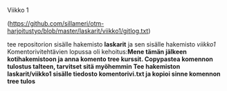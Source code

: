 Viikko 1

(https://github.com/sillameri/otm-harjoitustyo/blob/master/laskarit/viikko1/gitlog.txt)




tee repositorion sisälle hakemisto **laskarit**
ja sen sisälle hakemisto *viikko1*
Komentorivitehtävien lopussa oli kehoitus:**Mene tämän jälkeen kotihakemistoon ja anna komento tree kurssit. Copypastea komennon tulostus talteen, tarvitset sitä myöhemmin
Tee hakemiston laskarit/viikko1 sisälle tiedosto komentorivi.txt ja kopioi sinne komennon tree tulos**


